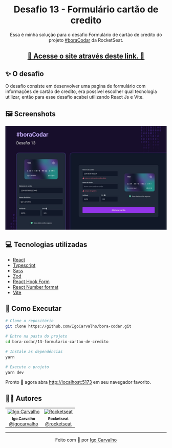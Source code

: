 <h1 align="center">Desafio 13 - Formulário cartão de credito</h1>

<p align="center">Essa é minha solução para o desafio Formulário de cartão de credito do projeto <a href="https://www.rocketseat.com.br/boracodar">#boraCodar</a> da RocketSeat.</p>

<h2 align="center">
  <a href="https://13-formulario-cartao-de-credito.netlify.app/">🔹 Acesse o site através deste link. 🔹</a>
</h2>

## :sparkles: O desafio

O desafio consiste em desenvolver uma pagina de formulário com informações de cartão de credito, era possível escolher qual tecnologia utilizar, então para esse desafio acabei utilizando React Js e Vite.

## :framed_picture: Screenshots

![App Preview](./.github/preview.jpg)

## :computer: Tecnologias utilizadas

- [React](https://pt-br.reactjs.org/)
- [Typescript](https://www.typescriptlang.org/)
- [Sass](https://sass-lang.com/)
- [Zod](https://zod.dev/)
- [React Hook Form](https://react-hook-form.com/)
- [React Number format](https://s-yadav.github.io/react-number-format/)
- [Vite](https://vitejs.dev/)

## :construction_worker: Como Executar

```bash
# Clone o repositório
git clone https://github.com/IgoCarvalho/bora-codar.git
```

```bash
# Entre na pasta do projeto
cd bora-codar/13-formulario-cartao-de-credito
```

```bash
# Instale as dependências
yarn
```

```bash
# Execute o projeto
yarn dev
```

Pronto :tada: agora abra [http://localhost:5173](http://localhost:5173) em seu navegador favorito.

## :technologist: Autores

<table>
  <tr>
    <td align="center">
      <a href="https://github.com/IgoCarvalho">
        <img src="https://avatars.githubusercontent.com/u/42634011?v=4" width="100px;" alt="Igo Carvalho" />
        <br />
        <sub>
          <b>Igo Carvalho</b>
        </sub>
      </a>
      <br />
      <a href="https://www.linkedin.com/in/igocarvalho/" title="LinkedIn" target="_blank">@igocarvalho</a>
    </td>
    <td align="center">
      <a href="https://github.com/rocketseat/" target="_blank">
        <img src="https://avatars.githubusercontent.com/u/28929274?s=200&v=4" width="100px;" alt="Rocketseat" />
        <br>
        <sub>
          <b>Rocketseat</b>
        </sub>
      </a>
      <br />
      <a href="https://www.rocketseat.com.br/" title="Rocketseat Website" target="_blank">@rocketseat</a>
    </td>
  </tr>
</table>

---

<p align="center">
  Feito com 💜 por <a href="https://github.com/IgoCarvalho">Igo Carvalho</a>
</p>
